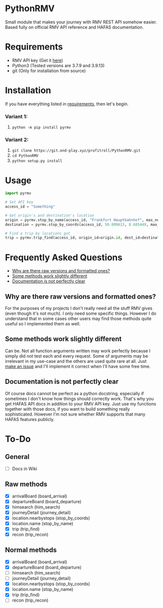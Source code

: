 # PythonRMV

Small module that makes your journey with RMV REST API somehow easier. Based fully on official RMV API reference and HAFAS documentation.

# Requirements

* RMV API key (Get it [here](https://opendata.rmv.de/site/start.html))
* Python3 (Tested versions are 3.7.9 and 3.9.13)
* git (Only for installation from source)

# Installation

If you have everything listed in [requirements](#requirements), then let's begin.

### Variant 1:
1. `python -m pip install pyrmv`

### Variant 2:
1. `git clone https://git.end-play.xyz/profitroll/PythonRMV.git`
2. `cd PythonRMV`
3. `python setup.py install`

# Usage

```py
import pyrmv

# Set API key
access_id = "Something"

# Get origin's and destination's location
origin = pyrmv.stop_by_name(access_id, "Frankfurt Hauptbahnhof", max_number=3)[0]
destination = pyrmv.stop_by_coords(access_id, 50.099613, 8.685449, max_number=3)[0]

# Find a trip by locations got
trip = pyrmv.trip_find(access_id, origin_id=origin.id, dest_id=destination.id)
```

# Frequently Asked Questions

- [Why are there raw versions and formatted ones?](#why-are-there-raw-versions-and-formatted-ones)
- [Some methods work slightly different](#some-methods-work-slightly-different)
- [Documentation is not perfectly clear](#documentation-is-not-perfectly-clear)

## Why are there raw versions and formatted ones?

For the purposes of my projects I don't really need all the stuff RMV gives (even though it's not much).
I only need some specific things. However I do understand that in some cases other users may find
those methods quite useful so I implemented them as well.


## Some methods work slightly different

Can be. Not all function arguments written may work perfectly because I simply did not test each and
every request. Some of arguments may be irrelevant in my use-case and the others are used quite rare at all.
Just [make an issue](https://git.end-play.xyz/profitroll/PythonRMV/issues/new) and I'll implement it correct when I'll have some free time.

## Documentation is not perfectly clear

Of course docs cannot be perfect as a python docstring, especially if sometimes I don't
know how things should correctly work. That's why you get HAFAS API docs in addition to your
RMV API key. Just use my functions together with those docs, if you want to build something
really sophisticated. However I'm not sure whether RMV supports that many HAFAS features publicly.

# To-Do
## General
- [ ] Docs in Wiki

## Raw methods
- [x] arrivalBoard (board_arrival)  
- [x] departureBoard (board_departure)  
- [x] himsearch (him_search)  
- [x] journeyDetail (journey_detail)
- [x] location.nearbystops (stop_by_coords)  
- [x] location.name (stop_by_name)  
- [x] trip (trip_find)  
- [x] recon (trip_recon)

## Normal methods
- [x] arrivalBoard (board_arrival)  
- [x] departureBoard (board_departure)  
- [ ] himsearch (him_search)  
- [ ] journeyDetail (journey_detail)
- [x] location.nearbystops (stop_by_coords)  
- [x] location.name (stop_by_name)  
- [x] trip (trip_find)  
- [ ] recon (trip_recon)